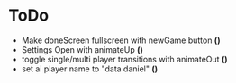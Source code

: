 # ToDo
- Make doneScreen fullscreen with newGame button **()**
- Settings Open with animateUp **()**
- toggle single/multi player transitions with animateOut **()**
- set ai player name to "data daniel" **()**

